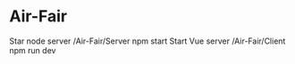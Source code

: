# Air-Fair
Star node server /Air-Fair/Server npm start
Start Vue server /Air-Fair/Client npm run dev
